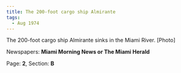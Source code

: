 ```yaml
---  
title: The 200-foot cargo ship Almirante  
tags:  
  - Aug 1974  
---  
```

  
The 200-foot cargo ship Almirante sinks in the Miami River. [Photo]  
  
Newspapers: **Miami Morning News or The Miami Herald**  
  
Page: **2**, Section: **B** 
